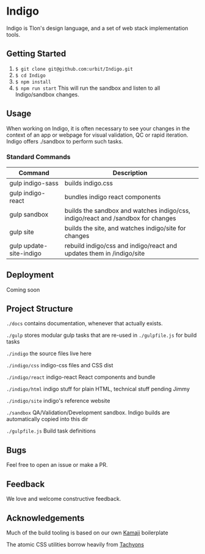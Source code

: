 # Indigo

Indigo is Tlon's design language, and a set of web stack implementation tools.

## Getting Started

1. `$ git clone git@github.com:urbit/Indigo.git`
2. `$ cd Indigo`
3. `$ npm install`
4. `$ npm run start` This will run the sandbox and listen to all Indigo/sandbox changes.

## Usage

When working on Indigo, it is often necessary to see your changes in the context of an app or webpage for visual validation, QC or rapid iteration. Indigo offers ./sandbox to perform such tasks.

### Standard Commands

| Command                 | Description                                                                      |
| ----------------------- | -------------------------------------------------------------------------------- |
| gulp indigo-sass        | builds indigo.css                                                                |
| gulp indigo-react       | bundles indigo react components                                                  |
| gulp sandbox            | builds the sandbox and watches indigo/css, indigo/react and /sandbox for changes |
| gulp site               | builds the site, and watches indigo/site for changes                             |
| gulp update-site-indigo | rebuild indigo/css and indigo/react and updates them in /indigo/site             |

## Deployment

Coming soon

## Project Structure

`./docs` contains documentation, whenever that actually exists.

`./gulp` stores modular gulp tasks that are re-used in `./gulpfile.js` for build tasks

`./indigo` the source files live here

`./indigo/css` indigo-css files and CSS dist

`./indigo/react` indigo-react React components and bundle

`./indigo/html` indigo stuff for plain HTML, technical stuff pending Jimmy

`./indigo/site` indigo's reference website

`./sandbox` QA/Validation/Development sandbox. Indigo builds are automatically copied into this dir

`./gulpfile.js` Build task definitions

## Bugs

Feel free to open an issue or make a PR.

## Feedback

We love and welcome constructive feedback.

## Acknowledgements

Much of the build tooling is based on our own [Kamaji](https://github.com/urbit/kamaji) boilerplate

The atomic CSS utilities borrow heavily from [Tachyons](https://tachyons.io)
